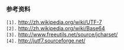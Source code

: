 ### 参考资料 ###
`[1].` http://zh.wikipedia.org/wiki/UTF-7<br>
<code>[2].</code> <a href='http://zh.wikipedia.org/wiki/Base64'>http://zh.wikipedia.org/wiki/Base64</a><br>
<code>[3].</code> <a href='http://www.freeutils.net/source/jcharset/'>http://www.freeutils.net/source/jcharset/</a><br>
<code>[4].</code> <a href='http://jutf7.sourceforge.net/'>http://jutf7.sourceforge.net/</a><br>